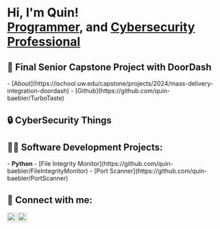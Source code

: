 <h1>Hi, I'm Quin! <br/><a href="https://github.com/quin-baebler">Programmer</a>, and <a href="https://www.linkedin.com/in/quin-baebler">Cybersecurity Professional</a></h1>

<h2>📖 Final Senior Capstone Project with DoorDash </h2>
- [About](https://ischool.uw.edu/capstone/projects/2024/mass-delivery-integration-doordash)
- [Github](https://github.com/quin-baebler/TurboTaste)
<h2>🔒 CyberSecurity Things </h2>
<h2>👨‍💻 Software Development Projects:</h2>
- <b>Python</b>
   - [File Integrity Monitor](https://github.com/quin-baebler/FileIntegrityMonitor)
   - [Port Scanner](https://github.com/quin-baebler/PortScanner)

<h2> 🤳 Connect with me:</h2>

[<img align="left" alt="QuinBaebler | LinkedIn" width="22px" src="https://cdn.jsdelivr.net/npm/simple-icons@v3/icons/linkedin.svg" />][linkedin]
[<img align="left" alt="QuinBaebler | Gmail" width="22px" src="https://cdn.jsdelivr.net/npm/simple-icons@3.13.0/icons/gmail.svg" />][gmail]

[linkedin]: https://www.linkedin.com/in/quin-baebler
[gmail]: mailto:qbaebler19@gmail.com
